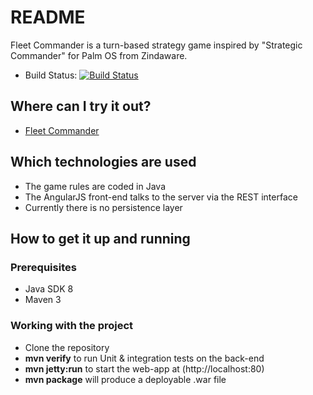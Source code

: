 # README #

Fleet Commander is a turn-based strategy game inspired by "Strategic Commander" for Palm OS from Zindaware.

* Build Status: [![Build Status](https://travis-ci.org/priesus/FleetCommander.svg?branch=master)](https://travis-ci.org/priesus/FleetCommander)

## Where can I try it out? ##

* [Fleet Commander](http://fleetcommander.priesus.de/)

## Which technologies are used ##

* The game rules are coded in Java
* The AngularJS front-end talks to the server via the REST interface
* Currently there is no persistence layer

## How to get it up and running ##

### Prerequisites ###
* Java SDK 8
* Maven 3

### Working with the project ###
* Clone the repository
* **mvn verify** to run Unit & integration tests on the back-end
* **mvn jetty:run** to start the web-app at (http://localhost:80)
* **mvn package** will produce a deployable .war file


